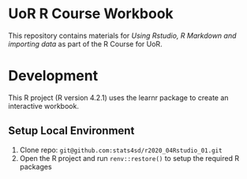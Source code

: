 # UoR R Course Workbook
This repository contains materials for _Using Rstudio, R Markdown and importing data_  as part of the R Course for UoR.

# Development
This R project (R version 4.2.1) uses the learnr package to create an interactive workbook.

## Setup Local Environment
1.	Clone repo: `git@github.com:stats4sd/r2020_04Rstudio_01.git`
2.	Open the R project and run `renv::restore()` to setup the required R packages
